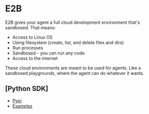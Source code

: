 # E2B
E2B gives your agent a full cloud development environment that's sandboxed. That means:

- Access to Linux OS
- Using filesystem (create, list, and delete files and dirs)
- Run processes
- Sandboxed - you can run any code
- Access to the internet

These cloud environments are meant to be used for agents. Like a sandboxed playgrounds, where the agent can do whatever it wants.

## [Python SDK]
- [Pypi](https://pypi.org/project/e2b/)
- [Examples](./python-sdk-example.ipynb)
